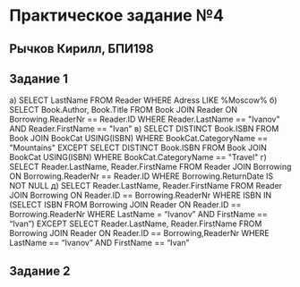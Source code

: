 # Практическое задание №4

## Рычков Кирилл, БПИ198

## Задание 1
а) SELECT LastName FROM Reader WHERE Adress LIKE %Moscow%
б) SELECT Book.Author, Book.Title FROM Book JOIN Reader ON Borrowing.ReaderNr == Reader.ID
WHERE Reader.LastName == "Ivanov" AND Reader.FirstName == "Ivan"
в) SELECT DISTINCT Book.ISBN FROM Book JOIN BookCat USING(ISBN) WHERE
BookCat.CategoryName == "Mountains" EXCEPT SELECT DISTINCT Book.ISBN FROM
Book JOIN BookCat USING(ISBN) WHERE BookCat.CategoryName == "Travel"
г) SELECT Reader.LastName, Reader.FirstName FROM Reader JOIN Borrowing ON
 Borrowing.ReaderNr == Reader.ID WHERE Borrowing.ReturnDate IS NOT NULL
д) SELECT Reader.LastName, Reader.FirstName FROM Reader JOIN Borrowing ON 
 Reader.ID == Borrowing.ReaderNr WHERE ISBN IN (SELECT ISBN FROM Borrowing JOIN Reader ON
  Reader.ID == Borrowing.ReaderNr WHERE LastName = “Ivanov” AND FirstName == “Ivan”) 
  EXCEPT SELECT Reader.LastName, Reader.FirstName FROM Borrowing JOIN Reader ON
   Reader.ID == Borrowing,ReaderNr WHERE LastName == “Ivanov” AND FirstName == “Ivan”
   
## Задание 2